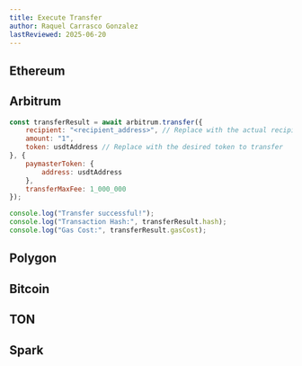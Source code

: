```yaml
---
title: Execute Transfer
author: Raquel Carrasco Gonzalez
lastReviewed: 2025-06-20
---
```


## Ethereum

## Arbitrum

```javascript
const transferResult = await arbitrum.transfer({
    recipient: "<recipient_address>", // Replace with the actual recipient address
    amount: "1",
    token: usdtAddress // Replace with the desired token to transfer
}, {
    paymasterToken: {
        address: usdtAddress
    },
    transferMaxFee: 1_000_000
});

console.log("Transfer successful!");
console.log("Transaction Hash:", transferResult.hash);
console.log("Gas Cost:", transferResult.gasCost);
```

## Polygon

## Bitcoin

## TON

## Spark